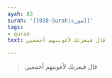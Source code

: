 ```yaml
---
ayah: 82
surah: '[[038-Surah|سورة]]'
tags:
- quran
text: قال فبعزتك لأغوينهم أجمعين

---
```

> قال فبعزتك لأغوينهم أجمعين
